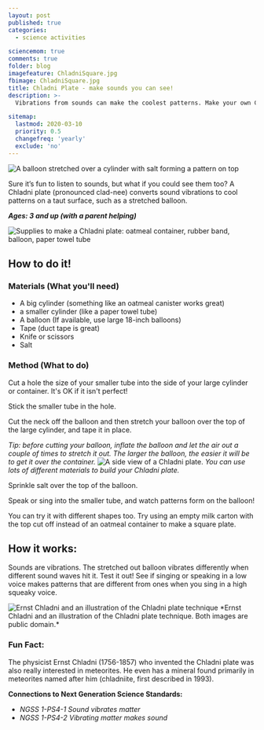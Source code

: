 ```yaml
---
layout: post
published: true
categories:
  - science activities

sciencemom: true
comments: true
folder: blog
imagefeature: ChladniSquare.jpg
fbimage: ChladniSquare.jpg
title: Chladni Plate - make sounds you can see!
description: >-
  Vibrations from sounds can make the coolest patterns. Make your own Chladni plate and see what patterns you can create.

sitemap:
  lastmod: 2020-03-10
  priority: 0.5
  changefreq: 'yearly'
  exclude: 'no'
---
```




<img src="https://i.imgur.com/pWe5mfn.jpg" class="img-fluid" alt="A balloon stretched over a cylinder with salt forming a pattern on top">


Sure it’s fun to listen to sounds, but what if you could see them too? A Chladni plate (pronounced clad-nee) converts sound vibrations to cool patterns on a taut surface, such as a stretched balloon.

***Ages: 3 and up (with a parent helping)***

<img src="https://i.imgur.com/A6GE9mR.jpg" class="img-fluid" alt="Supplies to make a Chladni plate: oatmeal container, rubber band, balloon, paper towel tube">



## How to do it!
### Materials (What you'll need)

* A big cylinder (something like an oatmeal canister works great)
* a smaller cylinder (like a paper towel tube)
* A balloon (If available, use large 18-inch balloons)
* Tape (duct tape is great)
* Knife or scissors
* Salt

### Method (What to do)
Cut a hole the size of your smaller tube into the side of your large cylinder or container. It's OK if it isn't perfect!

Stick the smaller tube in the hole.

Cut the neck off the balloon and then stretch your balloon over the top of the large cylinder, and tape it in place.

*Tip: before cutting your balloon, inflate the balloon and let the air out a couple of times to stretch it out. The larger the balloon, the easier it will be to get it over the container.*
<img src="https://i.imgur.com/riaJqSe.jpg" class="img-fluid" alt="A side view of a Chladni plate.">
*You can use lots of different materials to build your Chladni plate.*


Sprinkle salt over the top of the balloon.

Speak or sing into the smaller tube, and watch patterns form on the balloon!

You can try it with different shapes too. Try using an empty milk carton with the top cut off instead of an oatmeal container to make a square plate.

## How it works:
Sounds are vibrations. The stretched out balloon vibrates differently when different sound waves hit it. Test it out! See if singing or speaking in a low voice makes patterns that are different from ones when you sing in a high squeaky voice.

<img src="https://i.imgur.com/yaPK6T2.jpg" class="img-fluid" alt="Ernst Chladni and an illustration of the Chladni plate technique">
*Ernst Chladni and an illustration of the Chladni plate technique. Both images are public domain.*

### Fun Fact:
The physicist Ernst Chladni (1756-1857) who invented the Chladni plate was also really interested in meteorites. He even has a mineral found primarily in meteorites named after him (chladniite, first described in 1993).

**Connections to Next Generation Science Standards:**
- *NGSS 1-PS4-1 Sound vibrates matter*
- *NGSS 1-PS4-2 Vibrating matter makes sound*

